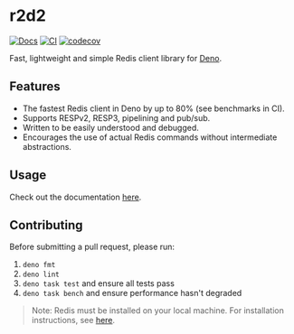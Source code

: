 # r2d2

[![Docs](https://doc.deno.land/badge.svg)](https://doc.deno.land/https://deno.land/x/r2d2/mod.ts)
[![CI](https://github.com/iuioiua/r2d2/actions/workflows/ci.yml/badge.svg)](https://github.com/iuioiua/r2d2/actions/workflows/ci.yml)
[![codecov](https://codecov.io/gh/iuioiua/r2d2/branch/main/graph/badge.svg?token=8IDAVSL014)](https://codecov.io/gh/iuioiua/r2d2)

Fast, lightweight and simple Redis client library for
[Deno](https://deno.land/).

## Features

- The fastest Redis client in Deno by up to 80% (see benchmarks in CI).
- Supports RESPv2, RESP3, pipelining and pub/sub.
- Written to be easily understood and debugged.
- Encourages the use of actual Redis commands without intermediate abstractions.

## Usage

Check out the documentation
[here](https://doc.deno.land/https://deno.land/x/r2d2/mod.ts).

## Contributing

Before submitting a pull request, please run:

1. `deno fmt`
2. `deno lint`
3. `deno task test` and ensure all tests pass
4. `deno task bench` and ensure performance hasn't degraded

> Note: Redis must be installed on your local machine. For installation
> instructions, see [here](https://redis.io/docs/getting-started/installation/).
